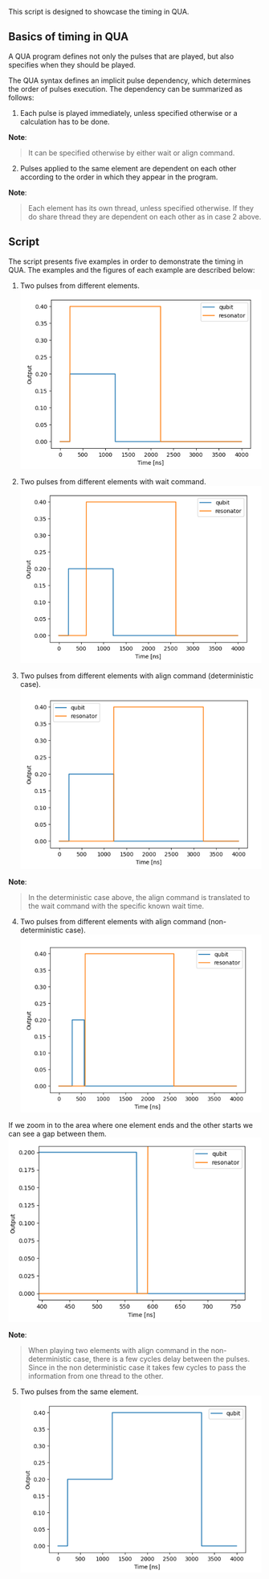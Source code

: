 

This script is designed to showcase the timing in QUA.

## Basics of timing in QUA

A QUA program defines not only the pulses that are played, but also specifies when they should be played.

The QUA syntax defines an implicit pulse dependency, which determines the order of pulses execution.
The dependency can be summarized as follows:

1. Each pulse is played immediately, unless specified otherwise or a calculation has to be done.

**Note**:
>It can be specified otherwise by either wait or align command.

2. Pulses applied to the same element are dependent on each other according to the order in which they appear in the program.

**Note**:
>Each element has its own thread, unless specified otherwise. If they do share thread they are dependent on each other as in case 2 above.


## Script
The script presents five examples in order to demonstrate the timing in QUA.
The examples and the figures of each example are described below:

1. Two pulses from different elements.
![Two pulses from different elements](timing_example1.PNG)

2. Two pulses from different elements with wait command.
![Two pulses from different elements with wait command](timing_example2.PNG)

3. Two pulses from different elements with align command (deterministic case).
![Two pulses from different elements with align command (deterministic case)](timing_example3.PNG)

**Note**:
>In the deterministic case above, the align command is translated to the wait command with the specific known wait time.

4. Two pulses from different elements with align command (non-deterministic case).
![Two pulses from different elements with align command (non-deterministic case](timing_example4.PNG)

If we zoom in to the area where one element ends and the other starts we can see a gap between them.
![Two pulses from different elements with align command (non-deterministic case](timing_example4b.PNG)

**Note**:
>When playing two elements with align command in the non-deterministic case, there is a few cycles delay between the pulses.
Since in the non deterministic case it takes few cycles to pass the information from one thread to the other.

5. Two pulses from the same element.
![Two pulses from the same element](timing_example5.PNG)

   
 
